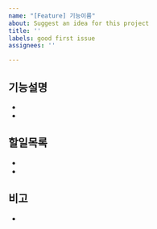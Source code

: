 ```yaml
---
name: "[Feature] 기능이름"
about: Suggest an idea for this project
title: ''
labels: good first issue
assignees: ''

---
```


기능설명
-
-
-
할일목록
-
-
-
비고
-
-
